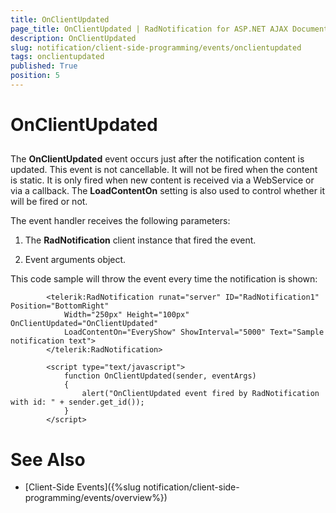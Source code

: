 ```yaml
---
title: OnClientUpdated
page_title: OnClientUpdated | RadNotification for ASP.NET AJAX Documentation
description: OnClientUpdated
slug: notification/client-side-programming/events/onclientupdated
tags: onclientupdated
published: True
position: 5
---
```


# OnClientUpdated



## 

The **OnClientUpdated** event occurs just after the notification content is updated. This event is not cancellable. It will not be fired when the content is static. It is only fired when new content is received via a WebService or via a callback. The **LoadContentOn** setting is also used to control whether it will be fired or not.

The event handler receives the following parameters:

1. The **RadNotification** client instance that fired the event.

1. Event arguments object.

This code sample will throw the event every time the notification is shown:

````ASPNET
	    <telerik:RadNotification runat="server" ID="RadNotification1" Position="BottomRight"
	        Width="250px" Height="100px" OnClientUpdated="OnClientUpdated"
	        LoadContentOn="EveryShow" ShowInterval="5000" Text="Sample notification text">
	    </telerik:RadNotification>
	    
	    <script type="text/javascript">
	        function OnClientUpdated(sender, eventArgs)
	        {
	            alert("OnClientUpdated event fired by RadNotification with id: " + sender.get_id());
	        }
	    </script>
````



# See Also

 * [Client-Side Events]({%slug notification/client-side-programming/events/overview%})

